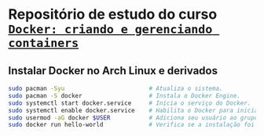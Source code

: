# Repositório de estudo do curso [`Docker: criando e gerenciando containers`](https://www.alura.com.br/course/docker-criando-gerenciando-containers)

## Instalar Docker no Arch Linux e derivados

```bash
sudo pacman -Syu                        # Atualiza o sistema.
sudo pacman -S docker                   # Instala o Docker Engine.
sudo systemctl start docker.service     # Inicia o serviço do Docker.
sudo systemctl enable docker.service    # Habilita o Docker para iniciar com o sistema.
sudo usermod -aG docker $USER           # Adiciona seu usuário ao grupo do Docker.
sudo docker run hello-world             # Verifica se a instalação foi bem-sucedida.
```